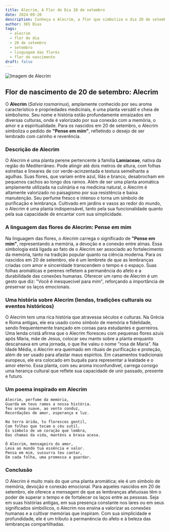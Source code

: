 ```yaml
---
title: Alecrim, A Flor do Dia 20 de setembro
date: 2024-09-20
description: Conheça o Alecrim, a flor que simboliza o dia 20 de setembro e seu significado 'Pense em mim'. Explore a beleza e o simbolismo desta flor encantadora.
author: 365 Dias
tags:
  - alecrim
  - flor do dia
  - 20 de setembro
  - setembro
  - linguagem das flores
  - flor do nascimento
draft: false
---
```


![Imagem de Alecrim](https://cdn.pixabay.com/photo/2015/12/13/00/11/rosemary-1090419_640.jpg#center)


## Flor de nascimento de 20 de setembro: Alecrim

O **Alecrim** (_Salvia rosmarinus_), amplamente conhecido por seu aroma característico e propriedades medicinais, é uma planta versátil e cheia de simbolismo. Seu nome e história estão profundamente enraizados em diversas culturas, onde é valorizado por sua conexão com a memória, o amor e a espiritualidade. Para os nascidos em 20 de setembro, o Alecrim simboliza o pedido de **"Pense em mim"**, refletindo o desejo de ser lembrado com carinho e reverência.

### Descrição de Alecrim

O Alecrim é uma planta perene pertencente à família **Lamiaceae**, nativa da região do Mediterrâneo. Pode atingir até dois metros de altura, com folhas estreitas e lineares de cor verde-acinzentada e textura semelhante a agulhas. Suas flores, que variam entre azul, lilás e branco, desabrocham em pequenos cachos ao longo dos ramos. Além de ser uma planta aromática amplamente utilizada na culinária e na medicina natural, o Alecrim é altamente valorizado no paisagismo por sua resistência e baixa manutenção. Seu perfume fresco e intenso o torna um símbolo de purificação e lembrança. Cultivado em jardins e vasos ao redor do mundo, o Alecrim é uma planta indispensável, tanto pela sua funcionalidade quanto pela sua capacidade de encantar com sua simplicidade.

### A linguagem das flores de Alecrim: Pense em mim

Na linguagem das flores, o Alecrim carrega o significado de **"Pense em mim"**, representando a memória, a devoção e a conexão entre almas. Essa simbologia está ligada ao fato de o Alecrim ser associado ao fortalecimento da memória, tanto na tradição popular quanto na ciência moderna. Para os nascidos em 20 de setembro, ele é um lembrete de que as lembranças criadas com amor e sinceridade transcendem o tempo e o espaço. Suas folhas aromáticas e perenes refletem a permanência do afeto e a durabilidade das conexões humanas. Oferecer um ramo de Alecrim é um gesto que diz: "Você é inesquecível para mim", reforçando a importância de preservar os laços emocionais.

### Uma história sobre Alecrim (lendas, tradições culturais ou eventos históricos)

O Alecrim tem uma rica história que atravessa séculos e culturas. Na Grécia e Roma antigas, ele era usado como símbolo de memória e fidelidade, sendo frequentemente trançado em coroas para estudantes e guerreiros. Uma lenda cristã afirma que o Alecrim floresceu com pequenas flores azuis após Maria, mãe de Jesus, colocar seu manto sobre a planta enquanto descansava em uma jornada, o que lhe valeu o nome "rosa de Maria". Na Idade Média, o Alecrim era queimado em rituais de purificação e proteção, além de ser usado para afastar maus espíritos. Em casamentos tradicionais europeus, ele era colocado em buquês para representar a lealdade e o amor eterno. Essa planta, com seu aroma inconfundível, carrega consigo uma herança cultural que reflete sua capacidade de unir passado, presente e futuro.

### Um poema inspirado em Alecrim

```
Alecrim, perfume da memória,  
Guarda em teus ramos a nossa história.  
Teu aroma suave, ao vento conduz,  
Recordações de amor, esperança e luz.  

Na terra árida, tu floresces gentil,  
Com folhas que tocam o céu sutil.  
És símbolo de um coração que lembra,  
Das chamas da vida, manténs a brasa acesa.  

Ó Alecrim, mensageiro do amor,  
Leva ao mundo tua essência e valor.  
Pensa em mim, sussurra teu cantar,  
Em cada folha, uma promessa a guardar.  
```

### Conclusão

O Alecrim é muito mais do que uma planta aromática; ele é um símbolo de memória, devoção e conexão emocional. Para aqueles nascidos em 20 de setembro, ele oferece a mensagem de que as lembranças afetuosas têm o poder de superar o tempo e de fortalecer os laços entre as pessoas. Seja em suas histórias antigas, em sua presença constante nos lares ou em seus significados simbólicos, o Alecrim nos ensina a valorizar as conexões humanas e a cultivar memórias que inspiram. Com sua simplicidade e profundidade, ele é um tributo à permanência do afeto e à beleza das lembranças compartilhadas.